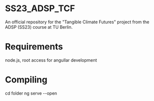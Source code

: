 # SS23_ADSP_TCF
An official repository for the "Tangible Climate Futures" project from the ADSP (SS23) course at TU Berlin.
# Requirements
node.js, root access for angullar development

# Compiling
cd folder
ng serve --open